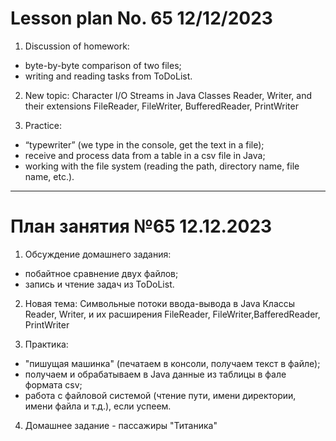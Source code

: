 # Lesson plan No. 65 12/12/2023

1. Discussion of homework:
- byte-by-byte comparison of two files;
- writing and reading tasks from ToDoList.

2. New topic:
   Character I/O Streams in Java
   Classes Reader, Writer, and their extensions FileReader, FileWriter, BufferedReader, PrintWriter

3. Practice:
- “typewriter” (we type in the console, get the text in a file);
- receive and process data from a table in a csv file in Java;
- working with the file system (reading the path, directory name, file name, etc.).


___________________________________________

# План занятия №65 12.12.2023

1. Обcуждение домашнего задания: 
- побайтное сравнение двух файлов;
- запись и чтение задач из ToDoList.

2. Новая тема:
Символьные потоки ввода-вывода в Java
Классы Reader, Writer, и их расширения FileReader, FileWriter,BafferedReader, PrintWriter

3. Практика:
- "пишущая машинка" (печатаем в консоли, получаем текст в файле);
- получаем и обрабатываем в Java данные из таблицы в фале формата csv;
- работа с файловой системой (чтение пути, имени директории, имени файла и т.д.), если успеем.

4. Домашнее задание - пассажиры "Титаника"





